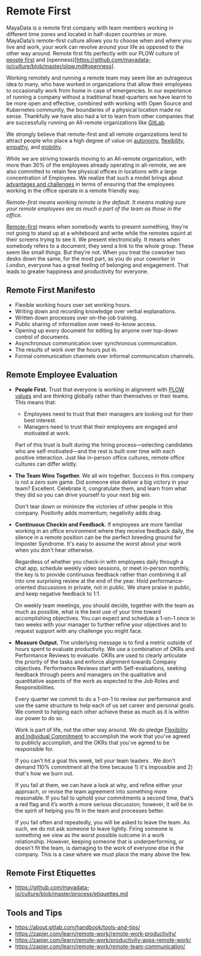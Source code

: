 # Remote First

MayaData is a remote first company with team members working in different  time zones and located in half-dozen countries or more. MayaData’s remote-first culture allows you to choose when and where you live and work, your work can revolve around your life as opposed to the other way around. Remote first fits perfectly with our PLOW culture of [people first](https://github.com/mayadata-io/culture/blob/master/plow.md#people-first) and (openness)[https://github.com/mayadata-io/culture/blob/master/plow.md#openness].

Working remotely and running a remote team may seem like an outrageous idea to many, who have worked in organizations that allow their employees to occasionally work from home in case of emergencies. In our experience of running a company without a traditional head-quarters we have learnt to be more open and effective, combined with working with Open Source and Kubernetes community, the boundaries of a physical location made no sense. Thankfully we have also had a lot to learn from other companies that are successfully running an All-remote organizations like [GitLab](https://about.gitlab.com/company/culture/all-remote/).

We strongly believe that remote-first and all remote organizations tend to attract people who place a high degree of value on [autonomy](https://about.gitlab.com/blog/2018/10/18/the-case-for-all-remote-companies/), [flexibility](https://about.gitlab.com/blog/2019/06/25/how-remote-work-at-gitlab-enables-location-independence/), [empathy](https://about.gitlab.com/blog/2019/07/09/tips-for-working-from-home-remote-work/), and [mobility](https://about.gitlab.com/company/culture/inclusion/#fully-distributed-and-completely-connected).

While we are striving towards moving to an All-remote organization, with more than 30% of the employees already operating in all-remote, we are also committed to retain few physical offices in locations with a large concentration of Employees. We realize that such a model brings about [advantages and challenges](https://about.gitlab.com/company/culture/all-remote/hybrid-remote/#are-there-advantages-to-hybrid-remote) in terms of ensuring that the employees working in the office operate in a remote friendly way.

_Remote-first means working remote is the default. It means making sure your remote employees are as much a part of the team as those in the office._

[Remote-first](https://stackoverflow.blog/2017/02/08/means-remote-first-company/) means when somebody wants to present something, they’re not going to stand up at a whiteboard and write while the remotes squint at their screens trying to see it. We present electronically. It means when somebody refers to a document, they send a link to the whole group. These seem like small things. But they’re not. When you treat the coworker two desks down the same, for the most part, as you do your coworker in London, everyone has a great feeling of belonging and engagement. That leads to greater happiness and productivity for everyone.

## Remote First Manifesto

* Flexible working hours over set working hours.
* Writing down and recording knowledge over verbal explanations.
* Written down processes over on-the-job training.
* Public sharing of information over need-to-know access.
* Opening up every document for editing by anyone over top-down control of documents.
* Asynchronous communication over synchronous communication.
* The results of work over the hours put in.
* Formal communication channels over informal communication channels.

## Remote Employee Evaluation

* **People First.** Trust that everyone is working in alignment with [PLOW values](https://github.com/mayadata-io/culture/blob/master/plow.md) and are thinking globally rather than themselves or their teams.  This means that:
  * Employees need to trust that their managers are looking out for their best interest. 
  * Managers need to trust that their employees are engaged and motivated at work.
 
  Part of this trust is built during the hiring process—selecting candidates who are self-motivated—and the rest is built over time with each positive interaction. Just like in-person office cultures, remote office cultures can differ wildly.

* **The Team Wins Together.** We all win together. Success in this company is not a zero sum game. Did someone else deliver a big victory in your team? Excellent. Celebrate it, congratulate them, and learn from what they did so you can drive yourself to your next big win.

  Don't tear down or minimize the victories of other people in this company. Positivity adds momentum; negativity adds drag.
  
* **Continuous Checkin and Feedback.** If employees are more familiar working in an office environment where they receive feedback daily, the silence in a remote position can be the perfect breeding ground for Imposter Syndrome. It's easy to assume the worst about your work when you don't hear otherwise.

  Regardless of whether you check-in with employees daily through a chat app, schedule weekly video sessions, or meet in-person monthly, the key is to provide continuous feedback rather than combining it all into one surprising review at the end of the year. Hold performance-oriented discussions in private, not in public. We share praise in public, and keep negative feedback to 1:1. 

  On weekly team meetings, you should decide, together with the team as much as possible, what is the best use of your time toward accomplishing objectives. You can expect and schedule a 1-on-1 once in two weeks with your manager to further refine your objectives and to request support with any challenge you might face.

* **Measure Output.** The underlying message is to find a metric outside of hours spent to evaluate productivity. We use a combination of OKRs and Performance Reviews to evaluate. OKRs are used to clearly articulate the priority of the tasks and enforce alignment towards Company objectives. Performance Reviews start with Self-evaluations, seeking feedback through peers and managers on the qualitative and quantitative aspects of the work as expected to the Job Roles and Responsibilities. 

  Every quarter we commit to do a 1-on-1 to review our performance and use the same structure to help each of us set career and personal goals. We commit to helping each other achieve these as much as it is within our power to do so.

  Work is part of life, not the other way around. We do pledge [Flexibility and Individual Commitment](https://github.com/TheEnigmaticT/modern_open_culture/#flexibility-and-individual-commitment) to accomplish the work that you've agreed to publicly accomplish, and the OKRs that you've agreed to be responsible for. 

  If you can't hit a goal this week, tell your team leaders  . We don't demand 110% commitment  all the time because 1) it's impossible and 2) that's how we burn out. 

  If you fail at them, we can have a look at why, and refine either your approach, or revise the team agreement into something more reasonable. If you fail to uphold your commitments a second time, that’s a red flag and it’s worth a more serious discussion; however, it will be in the spirit of helping you fit in the team and processes better.

  If you fail often and repeatedly, you will be asked to leave the team. As such, we do not ask someone to leave lightly. Firing someone is something we view as the worst possible outcome in a work relationship. However, keeping someone that is underperforming, or doesn’t fit the team, is damaging to the work of everyone else in the company. This is a case where we must place the many above the few.

## Remote First Etiquettes

* https://github.com/mayadata-io/culture/blob/master/process/etiquettes.md

## Tools and Tips

* https://about.gitlab.com/handbook/tools-and-tips/
* https://zapier.com/learn/remote-work/remote-work-productivity/
* https://zapier.com/learn/remote-work/productivity-apps-remote-work/
* https://zapier.com/learn/remote-work/remote-team-communication/
